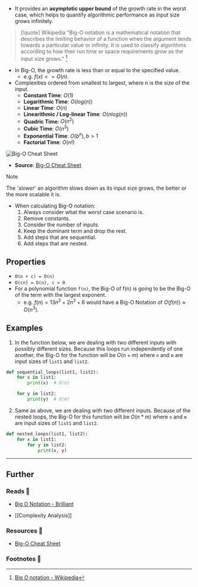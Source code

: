 
- It provides an **asymptotic upper bound** of the growth rate in the worst case, which helps to quantify algorithmic performance as input size grows infinitely.

> [!quote] Wikipedia
> "Big-O notation is a mathematical notation that describes the limiting behavior of a function when the argument tends towards a particular value or infinity. It is used to classify algorithms according to how their run time or space requirements grow as the input size grows." [^1]

- In Big-O, the growth rate is less than or equal to the specified value.
    - e.g. $f(x) <= O(n)$.
- Complexities ordered from smallest to largest, where n is the size of the input.
    - **Constant Time**: $O(1)$
    - **Logarithmic Time**: $O(log(n))$
    - **Linear Time**: $O(n)$
    - **Linearithmic / Log-linear Time**: $O(nlog(n))$
    - **Quadric Time**: $O(n^2)$
    - **Cubic Time**: $O(n^3)$
    - **Exponential Time**: $O(b^n), b > 1$
    - **Factorial Time**: $O(n!)$

![Big-O Cheat Sheet](compsci.big-o-cheat-sheet.png)
- **Source**: [Big-O Cheat Sheet](https://www.bigocheatsheet.com)

> [!note]
> The '*slower*' an algorithm slows down as its input size grows, the better or the more scalable it is.

- When calculating Big-O notation:
    1. Always consider what the worst case scenario is.
    2. Remove constants.
    3. Consider the number of inputs.
    4. Keep the dominant term and drop the rest. 
    5. Add steps that are sequential.
    6. Add steps that are nested.

## Properties

- `O(n + c) = O(n)`
- `O(cn) = O(n), c > 0`
- For a polynomial function `f(n)`, the Big-O of f(n) is going to be the Big-O of the term with the largest exponent. 
    - e.g. $f(n) = 13n^{2} + 2n^{3} + 6$ would have a Big-O Notation of $O(f(n)) \approx O(n^3)$.

## Examples

1. In the function below, we are dealing with two different inputs with possibly different sizes. Because this loops run independently of one another, the Big-O for the function will be $O(n + m)$ where `n` and `m` are input sizes of `list1` and `list2`.

```py
def sequential_loops(list1, list2):
    for x in list1:
        print(x)  # O(n)

    for y in list2:
        print(y)  # O(m)
```

2. Same as above, we are dealing with two different inputs. Because of the nested loops, the Big-O for this function will be $O(n * m)$ where `n` and `m` are input sizes of `list1` and `list2`.

```py
def nested_loops(list1, list2):
    for x in list1:
        for y in list2:
            print(x, y)
```

---
## Further

### Reads 📄

- [Big O Notation - Brilliant](https://brilliant.org/wiki/big-o-notation/)

- [[Complexity Analysis]]
### Resources 🧩

- [Big-O Cheat Sheet](https://www.bigocheatsheet.com/)

### Footnotes 📝

[^1]: [Big _O_ notation - Wikipedia](https://en.wikipedia.org/wiki/Big_O_notation)